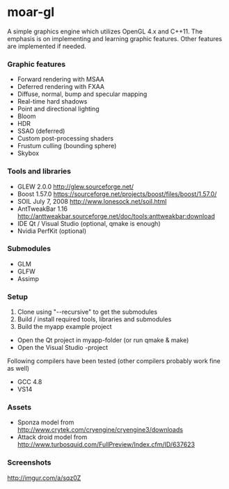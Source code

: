 # moar-gl

A simple graphics engine which utilizes OpenGL 4.x and C++11. The emphasis is on implementing and learning graphic features. Other features are implemented if needed.

### Graphic features
- Forward rendering with MSAA
- Deferred rendering with FXAA
- Diffuse, normal, bump and specular mapping
- Real-time hard shadows
- Point and directional lighting
- Bloom
- HDR
- SSAO (deferred)
- Custom post-processing shaders
- Frustum culling (bounding sphere)
- Skybox

### Tools and libraries
- GLEW 2.0.0 http://glew.sourceforge.net/
- Boost 1.57.0 https://sourceforge.net/projects/boost/files/boost/1.57.0/
- SOIL July 7, 2008 http://www.lonesock.net/soil.html
- AntTweakBar 1.16 http://anttweakbar.sourceforge.net/doc/tools:anttweakbar:download
- IDE Qt / Visual Studio (optional, qmake is enough)
- Nvidia PerfKit (optional)

### Submodules
- GLM
- GLFW
- Assimp

### Setup
1. Clone using "--recursive" to get the submodules
2. Build / install required tools, libraries and submodules
3. Build the myapp example project
 * Open the Qt project in myapp-folder (or run qmake & make)
 * Open the Visual Studio -project

Following compilers have been tested (other compilers probably work fine as well)
- GCC 4.8
- VS14

### Assets
- Sponza model from http://www.crytek.com/cryengine/cryengine3/downloads
- Attack droid model from http://www.turbosquid.com/FullPreview/Index.cfm/ID/637623

### Screenshots

http://imgur.com/a/sqz0Z
